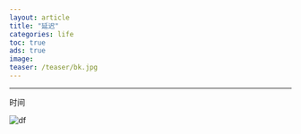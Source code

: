 ```yaml
---
layout: article
title: "延迟"
categories: life
toc: true
ads: true
image:
teaser: /teaser/bk.jpg
---
```


---

时间

![df](https://github.com/storage201602/storage201602/blob/master/chenyifan2016/_posts/life/2016-09-30-20160930203225life.md/IMG_20160926_100004.jpg?raw=true)

